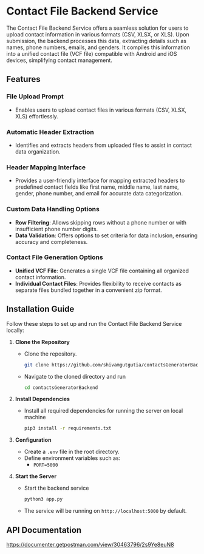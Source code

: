 # Contact File Backend Service

The Contact File Backend Service offers a seamless solution for users to upload contact information in various formats (CSV, XLSX, or XLS). Upon submission, the backend processes this data, extracting details such as names, phone numbers, emails, and genders. It compiles this information into a unified contact file (VCF file) compatible with Android and iOS devices, simplifying contact management.

## Features

### File Upload Prompt
- Enables users to upload contact files in various formats (CSV, XLSX, XLS) effortlessly.

### Automatic Header Extraction
- Identifies and extracts headers from uploaded files to assist in contact data organization.

### Header Mapping Interface
- Provides a user-friendly interface for mapping extracted headers to predefined contact fields like first name, middle name, last name, gender, phone number, and email for accurate data categorization.

### Custom Data Handling Options
- **Row Filtering**: Allows skipping rows without a phone number or with insufficient phone number digits.
- **Data Validation**: Offers options to set criteria for data inclusion, ensuring accuracy and completeness.

### Contact File Generation Options
- **Unified VCF File**: Generates a single VCF file containing all organized contact information.
- **Individual Contact Files**: Provides flexibility to receive contacts as separate files bundled together in a convenient zip format.

## Installation Guide

Follow these steps to set up and run the Contact File Backend Service locally:

1. **Clone the Repository**
   - Clone the repository.
     ```bash
     git clone https://github.com/shivamgutgutia/contactsGeneratorBackend.git
     ```
   - Navigate to the cloned directory and run
     ```bash
     cd contactsGeneratorBackend
     ```

2. **Install Dependencies**
   - Install all required dependencies for running the server on local machine
     ```bash
     pip3 install -r requirements.txt
     ```

3. **Configuration**
   - Create a `.env` file in the root directory.
   - Define environment variables such as:
     - `PORT=5000`

4. **Start the Server**
   - Start the backend service
     ```bash
     python3 app.py
     ```
   - The service will be running on `http://localhost:5000` by default.

## API Documentation

https://documenter.getpostman.com/view/30463796/2s9Ye8euN8
